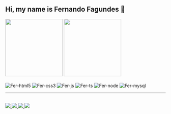 ## Hi, my name is Fernando Fagundes 👋

<div>
  <img  height="180em" src="https://github-readme-stats.vercel.app/api?username=fernandofagundes348&theme=dracula"></img>
  <img height="180em" src="https://github-readme-stats.vercel.app/api/top-langs/?username=fernandofagundes348&theme=dracula"></img>
</div>

<div style="display: inline-block"><br>
  <img align="center" alt="Fer-html5" height="" width="" src="https://img.shields.io/badge/HTML5-E34F26?style=for-the-badge&logo=html5&logoColor=white"> </img>
  <img align="center" alt="Fer-css3" height="" width="" src="https://img.shields.io/badge/CSS3-1572B6?style=for-the-badge&logo=css3&logoColor=white"> </img>
  <img align="center" alt="Fer-js" height="" width="" src="https://img.shields.io/badge/JavaScript-F7DF1E?style=for-the-badge&logo=javascript&logoColor=black"> </img>
  <img align="center" alt="Fer-ts" height="" width="" src="https://img.shields.io/badge/TypeScript-007ACC?style=for-the-badge&logo=typescript&logoColor=white"> </img>
  <img align="center" alt="Fer-node" height="" width="" src="https://img.shields.io/badge/Node.js-43853D?style=for-the-badge&logo=node.js&logoColor=white"> </img>
  <img align="center" alt="Fer-mysql" height="" width="" src="https://img.shields.io/badge/MySQL-00000F?style=for-the-badge&logo=mysql&logoColor=white"> </img>
</div>

<hr>
<br>
<div>
 <a href="https://wa.me/5554996587305?text=Ol%C3%A1%2C+eu+vim+pelo+seu+GitHub%21" target="_blank">
    <img src="https://img.shields.io/badge/WhatsApp-25D366?style=for-the-badge&logo=whatsapp&logoColor=white" target="_blank">
    </img>
  </a>
 <a href="https://www.instagram.com/fernandofagundes.dev/" target="_blank">
    <img src="https://img.shields.io/badge/Instagram-E4405F?style=for-the-badge&logo=instagram&logoColor=white" target="_blank">
    </img>
 </a>
  <a href="https://www.linkedin.com/in/fernando-fagundes-aa7961217/" target="_blank">
    <img src="https://img.shields.io/badge/LinkedIn-0077B5?style=for-the-badge&logo=linkedin&logoColor=white" target="_blank">
    </img>
  </a>
  <a href="https://criarmeulink.com.br/u/1717171293" target="_blank">
    <img src="https://img.shields.io/badge/Gmail-D14836?style=for-the-badge&logo=gmail&logoColor=white" target="_blank">
    </img>
  </a>
</div>
